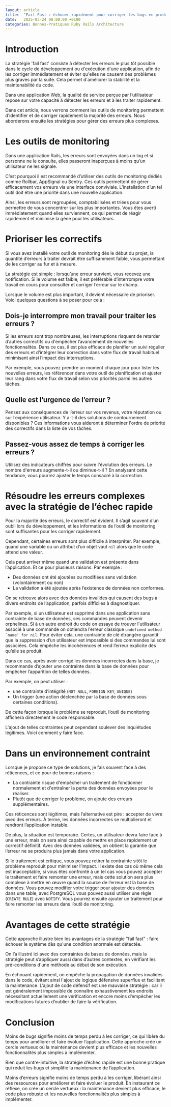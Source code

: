 ```yaml
---
layout: article
title:  "Fail Fast : échouer rapidement pour corriger les bugs en production"
date:   2025-03-24 08:00:00 +0100
categories: Bonnes-Pratiques Ruby Rails Architecture
---
```


# Introduction

La stratégie 'fail fast' consiste à détecter les erreurs le plus tôt possible dans le cycle de développement ou d'exécution d'une application, afin de les corriger immédiatement et éviter qu'elles ne causent des problèmes plus graves par la suite. Cela permet d'améliorer la stabilité et la maintenabilité du code.

Dans une application Web, la qualité de service perçue par l’utilisateur repose sur votre capacité à détecter les erreurs et à les traiter rapidement.

Dans cet article, nous verrons comment les outils de monitoring permettent d’identifier et de corriger rapidement la majorité des erreurs. Nous aborderons ensuite les stratégies pour gérer des erreurs plus complexes.

# Les outils de monitoring

Dans une application Rails, les erreurs sont envoyées dans un log et si personne ne le consulte, elles passeront inaperçues à moins qu’un utilisateur ne les signale.

C’est pourquoi il est recommandé d’utiliser des outils de monitoring dédiés comme Rollbar, AppSignal ou Sentry. Ces outils permettent de gérer efficacement vos erreurs via une interface conviviale. L’installation d’un tel outil doit être une priorité dans une nouvelle application.

Ainsi, les erreurs sont regroupées, comptabilisées et triées pour vous permettre de vous concentrer sur les plus importantes. Vous êtes averti immédiatement quand elles surviennent, ce qui permet de réagir rapidement et minimise la gêne pour les utilisateurs.

# Prioriser les correctifs

Si vous avez installé votre outil de monitoring dès le début du projet, la quantité d’erreurs à traiter devrait être suffisamment faible, vous permettant de les corriger au fur et à mesure.

La stratégie est simple : lorsqu’une erreur survient, vous recevez une notification. Si le volume est faible, il est préférable d’interrompre votre travail en cours pour consulter et corriger l’erreur sur le champ.

Lorsque le volume est plus important, il devient nécessaire de prioriser. Voici quelques questions à se poser pour cela :

## Dois-je interrompre mon travail pour traiter les erreurs ?

Si les erreurs sont trop nombreuses, les interruptions risquent de retarder d’autres correctifs ou d'empêcher l’avancement de nouvelles fonctionnalités. Dans ce cas, il est plus efficace de planifier un suivi régulier des erreurs et d’intégrer leur correction dans votre flux de travail habituel minimisant ainsi l’impact des interruptions.

Par exemple, vous pouvez prendre un moment chaque jour pour lister les nouvelles erreurs, les référencer dans votre outil de planification et ajuster leur rang dans votre flux de travail selon vos priorités parmi les autres tâches.

## Quelle est l’urgence de l’erreur ?

Pensez aux conséquences de l’erreur sur vos revenus, votre réputation ou sur l’expérience utilisateur. Y a-t-il des solutions de contournement disponibles ? Ces informations vous aideront à déterminer l'ordre de priorité des correctifs dans la liste de vos tâches.

## Passez-vous assez de temps à corriger les erreurs ?

Utilisez des indicateurs chiffrés pour suivre l'évolution des erreurs. Le nombre d'erreurs augmente-t-il ou diminue-t-il ? En analysant cette tendance, vous pourrez ajuster le temps consacré à la correction.

# Résoudre les erreurs complexes avec la stratégie de l’échec rapide

Pour la majorité des erreurs, le correctif est évident. Il s’agit souvent d’un oubli lors du développement, et les informations de l’outil de monitoring sont suffisantes pour les corriger rapidement.

Cependant, certaines erreurs sont plus difficile à interpréter. Par exemple, quand une variable ou un attribut d’un objet vaut `nil` alors que le code attend une valeur.

Cela peut arriver même quand une validation est présente dans l’application. Et ce pour plusieurs raisons. Par exemple :

- Des données ont été ajoutées ou modifiées sans validation (volontairement ou non)
- La validation a été ajoutée après l’existence de données non conformes.

On se retrouve alors avec des données invalides qui causent des bugs à divers endroits de l’application, parfois difficiles à diagnostiquer.

Par exemple, si un utilisateur est supprimé dans une application sans contrainte de base de données, ses commandes peuvent devenir orphelines. Si à un autre endroit du code on essaye de trouver l'utilisateur associé à une commande on obtiendra l’erreur classique ```undefined method `name' for nil```. Pour éviter cela, une contrainte de clé étrangère garantit que la suppression d’un utilisateur est impossible si des commandes lui sont associées. Cela empêche les incohérences et rend l’erreur explicite dès qu’elle se produit.

Dans ce cas, après avoir corrigé les données incorrectes dans la base, je recommande d’ajouter une contrainte dans la base de données pour empêcher l’apparition de telles données.

Par exemple, on peut utiliser :

- une contrainte d’intégrité (`NOT NULL`, `FOREIGN KEY`, `UNIQUE`)
- Un trigger (une action déclenchée par la base de données sous certaines conditions).

De cette façon lorsque le problème se reproduit, l’outil de monitoring affichera directement le code responsable.

L'ajout de telles contraintes peut cependant soulever des inquiétudes légitimes. Voici comment y faire face.

# Dans un environnement contraint

Lorsque je propose ce type de solutions, je fais souvent face à des réticences, et ce pour de  bonnes raisons  :

- La contrainte risque d'empêcher un traitement de fonctionner normalement et d'entraîner la perte des données envoyées pour le réaliser.
- Plutôt que de corriger le problème, on ajoute des erreurs supplémentaires.

Ces réticences sont légitimes, mais l’alternative est pire : accepter de vivre avec des erreurs. À terme, les données incorrectes se multiplieront et rendront l’application instable.

De plus, la situation est temporaire. Certes, un utilisateur devra faire face à une erreur, mais on sera ainsi capable de mettre en place rapidement un correctif définitif. Avec des données validées, on obtient la garantie que l’erreur ne se produira plus jamais dans votre application.

Si le traitement est critique, vous pouvez retirer la contrainte sitôt le problème reproduit pour minimiser l’impact. Il existe des cas où même cela est inacceptable, si vous êtes confronté à un tel cas vous pouvez accepter le traitement et faire remonter une erreur, mais cette solution sera plus complexe à mettre en œuvre quand la source de l’erreur est la base de données. Vous pouvez modifier votre trigger pour ajouter des données dans une table, avec PostgreSQL vous pouvez aussi utiliser une règle (`CREATE RULE`) avec `NOTIFY`. Vous pourrez ensuite ajouter un traitement pour faire remonter les erreurs dans l’outil de monitoring.

# Avantages de cette stratégie

Cette approche illustre bien les avantages de la stratégie "fail fast" : faire échouer le système dès qu'une condition anormale est détectée.

On l’a illustré ici avec des contraintes de bases de données, mais la stratégie peut s’appliquer aussi dans d’autres contextes, en vérifiant les pré-conditions d'une méthode au début de son exécution.

En échouant rapidement, on empêche la propagation de données invalides dans le code, évitant ainsi l'ajout de logique défensive superflue et facilitant la maintenance. L’ajout de code défensif est une mauvaise stratégie : car il est généralement impossible de connaître exhaustivement les endroits nécessitant actuellement une vérification et encore moins d’empêcher les modifications futures d’oublier de faire la vérification.

# Conclusion

Moins de bugs signifie moins de temps perdu à les corriger, ce qui libère du temps pour améliorer et faire évoluer l’application. Cette approche crée un cercle vertueux où la maintenance devient plus efficace et les nouvelles fonctionnalités plus simples à implémenter.

Bien que contre-intuitive, la stratégie d’échec rapide est une bonne pratique qui réduit les bugs et simplifie la maintenance de l’application.

Moins d’erreurs signifie moins de temps perdu à les corriger, libérant ainsi des ressources pour améliorer et faire évoluer le produit. En instaurant ce réflexe, on crée un cercle vertueux : la maintenance devient plus efficace, le code plus robuste et les nouvelles fonctionnalités plus simples à implémenter.
